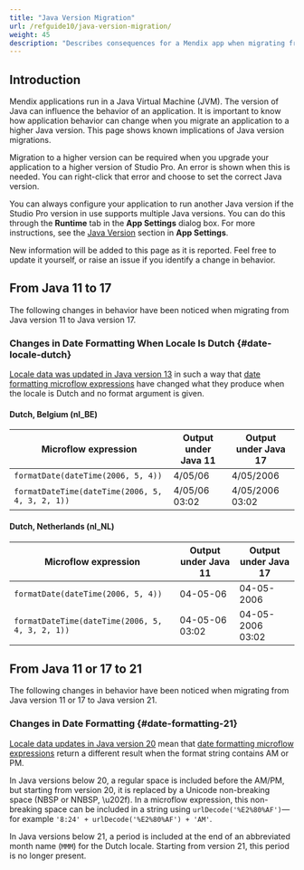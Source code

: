 ```yaml
---
title: "Java Version Migration"
url: /refguide10/java-version-migration/
weight: 45
description: "Describes consequences for a Mendix app when migrating from one Java version to another."
---
```


## Introduction

Mendix applications run in a Java Virtual Machine (JVM). The version of Java can influence the behavior of an application. It is important to know how application behavior can change when you migrate an application to a higher Java version. This page shows known implications of Java version migrations.

Migration to a higher version can be required when you upgrade your application to a higher version of Studio Pro. An error is shown when this is needed. You can right-click that error and choose to set the correct Java version.  

You can always configure your application to run another Java version if the Studio Pro version in use supports multiple Java versions. You can do this through the **Runtime** tab in the **App Settings** dialog box. For more instructions, see the [Java Version](/refguide10/app-settings/#java-version) section in **App Settings**.

New information will be added to this page as it is reported. Feel free to update it yourself, or raise an issue if you identify a change in behavior.

## From Java 11 to 17

The following changes in behavior have been noticed when migrating from Java version 11 to Java version 17.

### Changes in Date Formatting When Locale Is Dutch {#date-locale-dutch}

[Locale data was updated in Java version 13](https://www.oracle.com/java/technologies/javase/13-relnote-issues.html#JDK-8221432) in such a way that [date formatting microflow expressions](/refguide10/parse-and-format-date-function-calls/) have changed what they produce when the locale is Dutch and no format argument is given.

#### Dutch, Belgium (nl_BE)

| Microflow expression                            | Output under Java 11 | Output under Java 17 |
| ----------------------------------------------- | -------------------- | -------------------- |
| `formatDate(dateTime(2006, 5, 4))`              | 4/05/06              | 4/05/2006            |
| `formatDateTime(dateTime(2006, 5, 4, 3, 2, 1))` | 4/05/06 03:02        | 4/05/2006 03:02      |

#### Dutch, Netherlands (nl_NL)

| Microflow expression                            | Output under Java 11 | Output under Java 17 |
| ----------------------------------------------- | -------------------- | -------------------- |
| `formatDate(dateTime(2006, 5, 4))`              | 04-05-06             | 04-05-2006           |
| `formatDateTime(dateTime(2006, 5, 4, 3, 2, 1))` | 04-05-06 03:02       | 04-05-2006 03:02     |

## From Java 11 or 17 to 21

The following changes in behavior have been noticed when migrating from Java version 11 or 17 to Java version 21.

### Changes in Date Formatting {#date-formatting-21}

[Locale data updates in Java version 20](https://www.oracle.com/java/technologies/javase/20-relnote-issues.html#JDK-8284840) mean that [date formatting microflow expressions](/refguide10/parse-and-format-date-function-calls/#formatDateTime) return a different result when the format string contains AM or PM.

In Java versions below 20, a regular space is included before the AM/PM, but starting from version 20, it is replaced by a Unicode non-breaking space (NBSP or NNBSP, \u202f). In a microflow expression, this non-breaking space can be included in a string using `urlDecode('%E2%80%AF')`—for example `'8:24' + urlDecode('%E2%80%AF') + 'AM'`.

In Java versions below 21, a period is included at the end of an abbreviated month name (`MMM`) for the Dutch locale. Starting from version 21, this period is no longer present.
